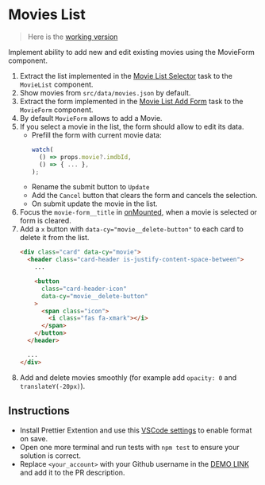 # Movies List

> Here is the [working version](https://mate-academy.github.io/vue_movies-list-edit-form/)

Implement ability to add new and edit existing movies using the MovieForm component.

1. Extract the list implemented in the [Movie List Selector](https://github.com/mate-academy/vue_movies-list-selector/) task to the `MovieList` component.
1. Show movies from `src/data/movies.json` by default.
1. Extract the form implemented in the [Movie List Add Form](https://mate-academy.github.io/vue_movies-list-edit-form/) task to the `MovieForm` component.
1. By default `MovieForm` allows to add a Movie.
1. If you select a movie in the list, the form should allow to edit its data.
   - Prefill the form with current movie data:
      ```js
      watch(
        () => props.movie?.imdbId,
        () => { ... },
      );
      ```
   - Rename the submit button to `Update`
   - Add the `Cancel` button that clears the form and cancels the selection.
   - On submit update the movie in the list.
1. Focus the `movie-form__title` in [onMounted](https://vuejs.org/guide/essentials/lifecycle.html#registering-lifecycle-hooks), when a movie is selected or form is cleared.
1. Add a `x` button with `data-cy="movie__delete-button"` to each card to delete it from the list.
    ```html
    <div class="card" data-cy="movie">
      <header class="card-header is-justify-content-space-between">
        ...

        <button
          class="card-header-icon"
          data-cy="movie__delete-button"
        >
          <span class="icon">
            <i class="fas fa-xmark"></i>
          </span>
        </button>
      </header>

      ...
    </div>
    ```
1. Add and delete movies smoothly (for example add `opacity: 0` and `translateY(-20px)`).

## Instructions

- Install Prettier Extention and use this [VSCode settings](https://mate-academy.github.io/fe-program/tools/vscode/settings.json) to enable format on save.
- Open one more terminal and run tests with `npm test` to ensure your solution is correct.
- Replace `<your_account>` with your Github username in the [DEMO LINK](https://<your_account>.github.io/react_movies-list-js/) and add it to the PR description.
